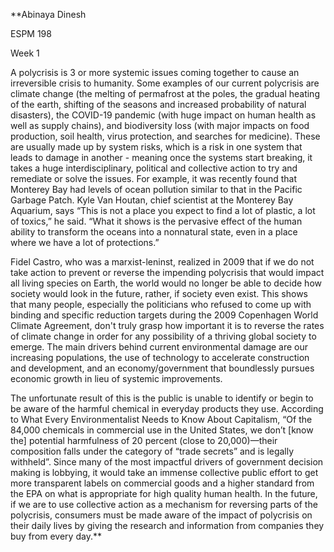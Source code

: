 **Abinaya Dinesh

ESPM 198 

Week 1

A polycrisis is 3 or more systemic issues coming together to cause an irreversible crisis to humanity. Some examples of our current polycrisis are climate change (the melting of permafrost at the poles, the gradual heating of the earth, shifting of the seasons and increased probability of natural disasters), the COVID-19 pandemic (with huge impact on human health as well as supply chains), and biodiversity loss (with major impacts on food production, soil health, virus protection, and searches for medicine). These are usually made up by system risks, which is a risk in one system that leads to damage in another - meaning once the systems start breaking, it takes a huge interdisciplinary, political and collective action to try and remediate or solve the issues. For example, it was recently found that Monterey Bay had levels of ocean pollution similar to that in the Pacific Garbage Patch. Kyle Van Houtan, chief scientist at the Monterey Bay Aquarium, says “This is not a place you expect to find a lot of plastic, a lot of toxics,” he said. “What it shows is the pervasive effect of the human ability to transform the oceans into a nonnatural state, even in a place where we have a lot of protections.”

  

Fidel Castro, who was a marxist-leninst, realized in 2009 that if we do not take action to prevent or reverse the impending polycrisis that would impact all living species on Earth, the world would no longer be able to decide how  society would look in the future, rather, if society even exist. This shows that many people, especially the politicians who refused to come up with binding and specific reduction targets during the 2009 Copenhagen World Climate Agreement, don't truly grasp how important it is to reverse the rates of climate change in order for any possibility of a thriving global society to emerge. The main drivers behind current environmental damage are our increasing populations, the use of technology to accelerate construction and development, and an economy/government that boundlessly pursues economic growth in lieu of systemic improvements. 

The unfortunate result of this is the public is unable to identify or begin to be aware of the harmful chemical in everyday products they use. According to What Every Environmentalist Needs to Know About Capitalism, “Of the 84,000 chemicals in commercial use in the United States, we don’t [know the] potential harmfulness of 20 percent (close to 20,000)—their composition falls under the category of “trade secrets” and is legally withheld”. Since many of the most impactful drivers of government decision making is lobbying, it would take an immense collective public effort to get more transparent labels on commercial goods and a higher standard from the EPA on what is appropriate for high quality human health. In the future, if we are to use collective action as a mechanism for reversing parts of the polycrisis, consumers must be made aware of the impact of polycrisis on their daily lives by giving the research and information from companies they buy from every day.**